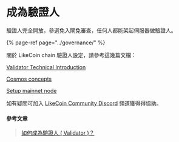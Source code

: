 # 成為驗證人

驗證人完全開放，參選免入閘免審查，任何人都能架起伺服器做驗證人。

{% page-ref page="../governance/" %}

關於 LikeCoin chain 驗證人設定，請參考這幾篇文檔：

[Validator Technical Introduction](https://docs.like.co/developer/likecoin-chain-node/validator-technical-introduction)

[Cosmos concepts](https://docs.like.co/developer/likecoin-chain-api/cosmos-concepts)

[Setup mainnet node](https://docs.like.co/developer/likecoin-chain-node/setup-mainnet-node)

如有疑問可加入 [LikeCoin Community Discord](https://discord.com/invite/W4DQ6peZZZ) 頻道獲得得協助。

#### 參考文章

> [如何成為驗證人 \( Validator \)？](https://daisymarisfung.gitbook.io/likecoincollection/newbie-village/validator)



